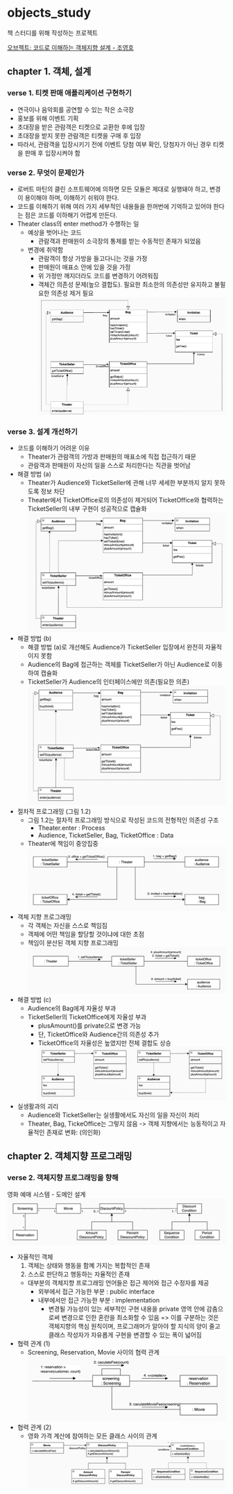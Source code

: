 # objects_study

책 스터디를 위해 작성하는 프로젝트

[오브젝트: 코드로 이해하는 객체지향 설계 - 조영호](https://product.kyobobook.co.kr/detail/S000001766367)


## chapter 1. 객체, 설계

### verse 1. 티켓 판매 애플리케이션 구현하기
- 연극이나 음악회를 공연할 수 있는 작은 소극장
- 홍보를 위해 이벤트 기획
- 초대장을 받은 관람객은 티켓으로 교환한 후에 입장
- 초대장을 받지 못한 관람객은 티켓을 구매 후 입장
- 따라서, 관람객을 입장시키기 전에 이벤트 당첨 여부 확인, 당첨자가 아닌 경우 티켓을 판매 후 입장시켜야 함

### verse 2. 무엇이 문제인가
- 로버트 마틴의 클린 소프트웨어에 의하면 모든 모듈은 제대로 실행돼야 하고, 변경이 용이해야 하며, 이해하기 쉬워야 한다.
- 코드를 이해하기 위해 여러 가지 세부적인 내용들을 한꺼번에 기억하고 있어야 한다는 점은 코드를 이하해기 어렵게 만든다.
- Theater class의 enter method가 수행하는 일
  - 예상을 벗어나는 코드
    - 관람객과 판매원이 소극장의 통제를 받는 수동적인 존재가 되었음
  - 변경에 취약함
    - 관람객이 항상 가방을 들고다니는 것을 가정
    - 판매원이 매표소 안에 있을 것을 가정
    - 위 가정만 깨지더라도 코드를 변경하기 어려워짐
    - 객체간 의존성 문제(높으 결합도). 필요한 최소한의 의존성만 유지하고 불필요한 의존성 제거 필요
![그림 1.2.png](./readme_assets/pic.1.2.png)

### verse 3. 설계 개선하기
- 코드를 이해하기 어려운 이유
  - Theater가 관람객의 가방과 판매원의 매표소에 직접 접근하기 때문
  - 관람객과 판매원이 자신의 일을 스스로 처리한다는 직관을 벗어남
- 해결 방법 (a)
  - Theater가 Audience와 TicketSeller에 관해 너무 세세한 부분까지 알지 못하도록 정보 차단
  - Theater에서 TicketOffice로의 의존성이 제거되어 TicketOffice와 협력하는 TicketSeller의 내부 구현이 성공적으로 캡슐화
  ![그림 1.4.png](./readme_assets/pic.1.4.png)
- 해결 방법 (b)
  - 해결 방법 (a)로 개선해도 Audience가 TicketSeller 입장에서 완전히 자율적이지 못함
  - Audience의 Bag에 접근하는 객체를 TicketSeller가 아닌 Audience로 이동하여 캡슐화
  - TicketSeller가 Audience의 인터페이스에만 의존(필요한 의존)
  ![그림 1.6.png](./readme_assets/pic.1.6.png)
- 절차적 프로그래밍 (그림 1.2)
  - 그림 1.2는 절차적 프로그래밍 방식으로 작성된 코드의 전형적인 의존성 구조
    - Theater.enter : Process
    - Audience, TicketSeller, Bag, TicketOffice : Data
  - Theater에 책임이 중앙집중
    ![그림 1.7.png](./readme_assets/pic.1.7.png)
- 객체 지향 프로그래밍
  - 각 객체는 자신을 스스로 책임짐
  - 객체에 어떤 책임을 할당할 것이냐에 대한 초점
  - 책임이 분산된 객체 지향 프로그래밍
    ![그림 1.8.png](./readme_assets/pic.1.8.png)
- 해결 방법 (c)
  - Audience의 Bag에게 자율성 부과
  - TicketSeller의 TicketOffice에게 자율성 부과
    - plusAmount()를 private으로 변경 가능
    - 단, TicketOffice와 Audience간의 의존성 추가
    - TicketOffice의 자율성은 높였지만 전체 결합도 상승
    ![그림 1.9.png](./readme_assets/pic.1.9.png)
- 실생활과의 괴리
  - Audience와 TicketSeller는 실생활에서도 자신의 일을 자신이 처리
  - Theater, Bag, TickeOffice는 그렇지 않음 -> 객체 지향에서는 능동적이고 자율적인 존재로 변화: (의인화)

## chapter 2. 객체지향 프로그래밍

### verse 2. 객체지향 프로그래밍을 향해
영화 예매 시스템 - 도메인 설계
![그림 2.4.png](./readme_assets/pic.2.4.png)

- 자율적인 객체
  1. 객체는 상태와 행동을 함꼐 가지는 복합적인 존재
  2. 스스로 판단하고 행동하는 자율적인 존재
  - 대부분의 객체지향 프로그래밍 언어들은 접근 제어와 접근 수정자를 제공
    - 외부에서 접근 가능한 부분 : public interface
    - 내부에서만 접근 가능한 부분 : implementation
      - 변경될 가능성이 있는 세부적인 구현 내용을 private 영역 안에 감춤으로써 변경으로 인한 혼란을 최소화할 수 있음
    => 이를 구분하는 것은 객체지향의 핵심 원칙이며, 프로그래머가 알아야 할 지식의 양이 줄고 클래스 작성자가 자유롭게 구현을 변경할 수 있는 폭이 넓어짐
- 협력 관계 (1)
  - Screening, Reservation, Movie 사이의 협력 관계
  ![그림 2.5.png](./readme_assets/pic.2.5.png)
- 협력 관계 (2)
  - 영화 가격 계산에 참여하는 모든 클래스 사이의 관계
  ![그림 2.6.png](./readme_assets/pic.2.6.png)